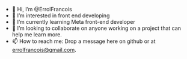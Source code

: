- 👋 Hi, I’m @ErrolFrancois
- 👀 I’m interested in front end developing
- 🌱 I’m currently learning Meta front-end developer
- 💞️ I’m looking to collaborate on anyone working on a project that can help me learn more.
- 📫 How to reach me: Drop a message here on github or at errolfrancois@gmail.com.

<!---
ErrolFrancois/ErrolFrancois is a ✨ special ✨ repository because its `README.md` (this file) appears on your GitHub profile.
You can click the Preview link to take a look at your changes.
--->
